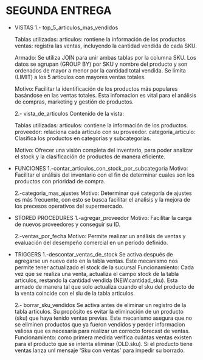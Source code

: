 # SEGUNDA ENTREGA

* VISTAS
    1.- top_5_articulos_mas_vendidos

    Tablas utilizadas:
        articulos: rontiene la información de los productos
        ventas: registra las ventas, incluyendo la cantidad vendida de cada SKU.

    Armado:
    Se utiliza JOIN para unir ambas tablas por la columna SKU. Los datos se agrupan (GROUP BY) por SKU y nombre del producto y son ordenados de mayor a menor por la cantidad total vendida. Se limita (LIMIT) a los 5 artículos con mayores ventas totales.

    Motivo:
    Facilitar la identificación de los productos más populares basándose en las ventas totales. Esta infomacion es vital para el análisis de compras, marketing y gestión de productos.

    2.- vista_de_articulos
    Contenido de la vista:

    Tablas utilizadas:
        articulos: contiene la información de los productos.
        proveedor: relaciona cada artículo con su proveedor.
        categoria_articulo: Clasifica los productos en categorías y subcategorías.

   Motivo:
    Ofrecer una visión completa del inventario, para poder analizar el stock y la clasificación de productos de manera eficiente.

* FUNCIONES
    1.-contar_articulos_con_stock_por_subcategoria
    Motivo:
    Facilitar el análisis del inventario con el fin de determinar cuales son los productos con prioridad de compra.

    2.-categoria_mas_ajustes
    Motivo:
    Determinar qué categoría de ajustes es más frecuente, con esto se busca facilitar el analisis y la mejora de los precesos operativos del supermercado.

* STORED PROCEDURES
    1.-agregar_proveedor
    Motivo:
    Facilitar la carga de nuevos proveedores y conseguir su ID.

    2.-ventas_por_fecha
    Motivo:
    Permite realizar un análisis de ventas y evaluación del desempeño comercial en un período definido.


* TRIGGERS
    1.-descontar_ventas_de_stock
    Se activa después de agregarse un nuevo dato en la tabla ventas. Este mecanismo nos permite tener actualizado el stock de la sucursal
    Funcionamiento:
    Cada vez que se realiza una venta, actualiza el campo stock de la tabla articulos, restando la cantidad vendida (NEW.cantidad_sku). Esta armado de manera tal que solo actualiza cuando el sku del producto de la venta coincide con el slu de la tabla articulos.

    2.- borrar_sku_vendidos
    Se activa antes de eliminar un registro de la tabla articulos. Su propósito es evitar la eliminación de un producto (sku) que haya tenido ventas previas. Este mecanismo asegura que no se eliminen productos que ya fueron vendidos y perder informacion valiosa que es necesaria para realizar un correcto forecast de ventas.
    Funcionamiento:
    como primera medida verifica cuántas ventas existen para el producto que se intenta eliminar (OLD.sku). Si el producto tiene ventas lanza unl mensaje 'Sku con ventas' para impedir su borrado.
